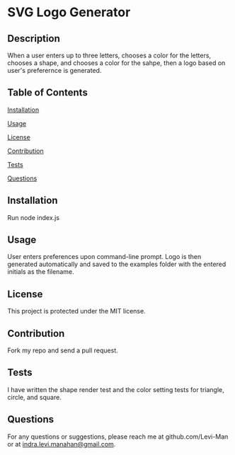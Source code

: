 
# SVG Logo Generator

## Description
When a user enters up to three letters, chooses a color for the letters, chooses a shape, and chooses a color for the sahpe, then a logo based on user's preferernce is generated. 

## Table of Contents

[Installation](#installation)

[Usage](#usage)

[License](#license)

[Contribution](#contribution)

[Tests](#tests)

[Questions](#questions)

## Installation
Run node index.js

## Usage
User enters preferences upon command-line prompt. Logo is then generated automatically and saved to the examples folder with the entered initials as the filename. 

## License
This project is protected under the MIT license.

## Contribution
Fork my repo and send a pull request.

## Tests
I have written the shape render test and the color setting tests for triangle, circle, and square. 

## Questions
For any questions or suggestions, please reach me at github.com/Levi-Man or at indra.levi.manahan@gmail.com.

